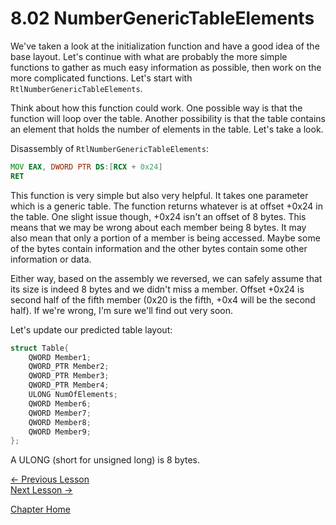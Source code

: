 # 8.02 NumberGenericTableElements
We've taken a look at the initialization function and have a good idea of the base layout. Let's continue with what are probably the more simple functions to gather as much easy information as possible, then work on the more complicated functions. Let's start with `RtlNumberGenericTableElements`.

Think about how this function could work. One possible way is that the function will loop over the table. Another possibility is that the table contains an element that holds the number of elements in the table. Let's take a look.

Disassembly of `RtlNumberGenericTableElements`:
```asm
MOV EAX, DWORD PTR DS:[RCX + 0x24]
RET 
```

This function is very simple but also very helpful. It takes one parameter which is a generic table. The function returns whatever is at offset +0x24 in the table. One slight issue though, +0x24 isn't an offset of 8 bytes. This means that we may be wrong about each member being 8 bytes. It may also mean that only a portion of a member is being accessed. Maybe some of the bytes contain information and the other bytes contain some other information or data. 

Either way, based on the assembly we reversed, we can safely assume that its size is indeed 8 bytes and we didn't miss a member. Offset +0x24 is second half of the fifth member (0x20 is the fifth, +0x4 will be the second half). If we're wrong, I'm sure we'll find out very soon.

Let's update our predicted table layout:

```c
struct Table{
    QWORD Member1;
    QWORD_PTR Member2;
    QWORD_PTR Member3;
    QWORD_PTR Member4;
    ULONG NumOfElements;
    QWORD Member6;
    QWORD Member7;
    QWORD Member8;
    QWORD Member9;    
};
```

A ULONG (short for unsigned long) is 8 bytes.

[<- Previous Lesson](8.01%20InitializeTable.md)  
[Next Lesson ->](8.03%20IsGenericTableEmpty.md)

[Chapter Home](8.00%20GenericTable.md)  